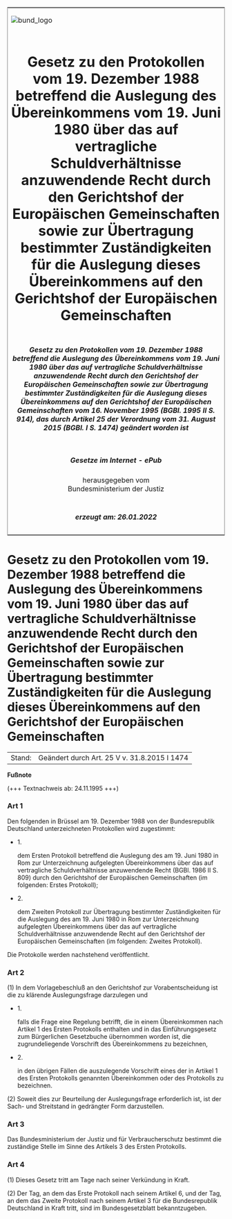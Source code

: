 <span id="DECKBLATT.html"></span>

<table border="0" frame="border" width="100%">

<tr valign="top">

<td align="left">

![bund\_logo](BfJ_2021_Web_de_de.gif)

</td>

<td align="right">

 

</td>

</tr>

<tr align="center" valign="middle">

<td colspan="2">

# Gesetz zu den Protokollen vom 19. Dezember 1988 betreffend die Auslegung des Übereinkommens vom 19. Juni 1980 über das auf vertragliche Schuldverhältnisse anzuwendende Recht durch den Gerichtshof der Europäischen Gemeinschaften sowie zur Übertragung bestimmter Zuständigkeiten für die Auslegung dieses Übereinkommens auf den Gerichtshof der Europäischen Gemeinschaften

</td>

</tr>

<tr align="center" valign="middle">

<td colspan="2">

##### Gesetz zu den Protokollen vom 19. Dezember 1988 betreffend die Auslegung des Übereinkommens vom 19. Juni 1980 über das auf vertragliche Schuldverhältnisse anzuwendende Recht durch den Gerichtshof der Europäischen Gemeinschaften sowie zur Übertragung bestimmter Zuständigkeiten für die Auslegung dieses Übereinkommens auf den Gerichtshof der Europäischen Gemeinschaften vom 16. November 1995 (BGBl. 1995 II S. 914), das durch Artikel 25 der Verordnung vom 31. August 2015 (BGBl. I S. 1474) geändert worden ist

</td>

</tr>

<tr align="center" valign="middle">

<td colspan="2">

  
  

##### Gesetze im Internet - ePub  
  
herausgegeben vom  
Bundesministerium der Justiz

</td>

</tr>

<tr align="center" valign="bottom">

<td colspan="2">

  
  

##### erzeugt am: 26.01.2022

</td>

</tr>

</table>

<span id="BJNR091420995.html"></span>

# Gesetz zu den Protokollen vom 19. Dezember 1988 betreffend die Auslegung des Übereinkommens vom 19. Juni 1980 über das auf vertragliche Schuldverhältnisse anzuwendende Recht durch den Gerichtshof der Europäischen Gemeinschaften sowie zur Übertragung bestimmter Zuständigkeiten für die Auslegung dieses Übereinkommens auf den Gerichtshof der Europäischen Gemeinschaften

<div>

<div class="jnhtml">

|        |                                              |
| ------ | -------------------------------------------- |
| Stand: | Geändert durch Art. 25 V v. 31.8.2015 I 1474 |

</div>

</div>

<div>

  
**Fußnote**

<div class="jnhtml">

<div>

<div class="jurAbsatz">

(+++ Textnachweis ab: 24.11.1995 +++)

</div>

</div>

</div>

</div>

<span id="BJNR091420995BJNE000100310.html"></span>

### Art 1  

<div>

<div class="jnhtml">

<div>

<div class="jurAbsatz">

Den folgenden in Brüssel am 19. Dezember 1988 von der Bundesrepublik
Deutschland unterzeichneten Protokollen wird zugestimmt:

  - 1\.
    
    <div style="">
    
    dem Ersten Protokoll betreffend die Auslegung des am 19. Juni 1980
    in Rom zur Unterzeichnung aufgelegten Übereinkommens über das auf
    vertragliche Schuldverhältnisse anzuwendende Recht (BGBl. 1986 II S.
    809) durch den Gerichtshof der Europäischen Gemeinschaften (im
    folgenden: Erstes Protokoll);
    
    </div>

  - 2\.
    
    <div style="">
    
    dem Zweiten Protokoll zur Übertragung bestimmter Zuständigkeiten für
    die Auslegung des am 19. Juni 1980 in Rom zur Unterzeichnung
    aufgelegten Übereinkommens über das auf vertragliche
    Schuldverhältnisse anzuwendende Recht auf den Gerichtshof der
    Europäischen Gemeinschaften (im folgenden: Zweites Protokoll).
    
    </div>

Die Protokolle werden nachstehend veröffentlicht.

</div>

</div>

</div>

</div>

<span id="BJNR091420995BJNE000200310.html"></span>

### Art 2  

<div>

<div class="jnhtml">

<div>

<div class="jurAbsatz">

(1) In dem Vorlagebeschluß an den Gerichtshof zur Vorabentscheidung ist
die zu klärende Auslegungsfrage darzulegen und

  - 1\.
    
    <div style="">
    
    falls die Frage eine Regelung betrifft, die in einem Übereinkommen
    nach Artikel 1 des Ersten Protokolls enthalten und in das
    Einführungsgesetz zum Bürgerlichen Gesetzbuche übernommen worden
    ist, die zugrundeliegende Vorschrift des Übereinkommens zu
    bezeichnen,
    
    </div>

  - 2\.
    
    <div style="">
    
    in den übrigen Fällen die auszulegende Vorschrift eines der in
    Artikel 1 des Ersten Protokolls genannten Übereinkommen oder des
    Protokolls zu bezeichnen.
    
    </div>

</div>

<div class="jurAbsatz">

(2) Soweit dies zur Beurteilung der Auslegungsfrage erforderlich ist,
ist der Sach- und Streitstand in gedrängter Form darzustellen.

</div>

</div>

</div>

</div>

<span id="BJNR091420995BJNE000301377.html"></span>

### Art 3  

<div>

<div class="jnhtml">

<div>

<div class="jurAbsatz">

Das Bundesministerium der Justiz und für Verbraucherschutz bestimmt die
zuständige Stelle im Sinne des Artikels 3 des Ersten Protokolls.

</div>

</div>

</div>

</div>

<span id="BJNR091420995BJNE000400310.html"></span>

### Art 4  

<div>

<div class="jnhtml">

<div>

<div class="jurAbsatz">

(1) Dieses Gesetz tritt am Tage nach seiner Verkündung in Kraft.

</div>

<div class="jurAbsatz">

(2) Der Tag, an dem das Erste Protokoll nach seinem Artikel 6, und der
Tag, an dem das Zweite Protokoll nach seinem Artikel 3 für die
Bundesrepublik Deutschland in Kraft tritt, sind im Bundesgesetzblatt
bekanntzugeben.

</div>

</div>

</div>

</div>
